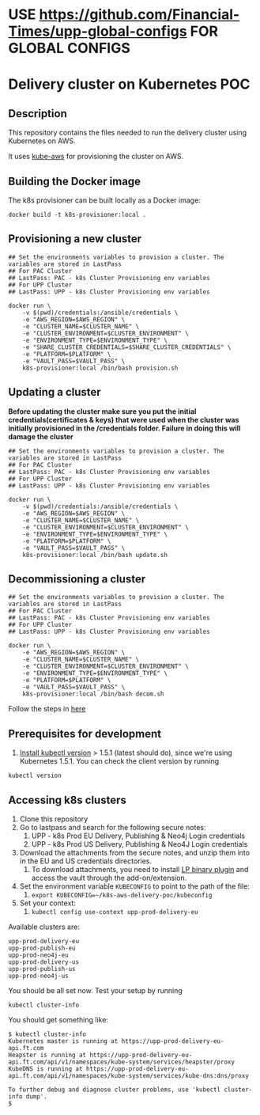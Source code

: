 # USE https://github.com/Financial-Times/upp-global-configs FOR GLOBAL CONFIGS

# Delivery cluster on Kubernetes POC

## Description
This repository contains the files needed to run the delivery cluster
using Kubernetes on AWS.

It uses [kube-aws](https://coreos.com/kubernetes/docs/latest/kubernetes-on-aws.html) for provisioning the cluster on AWS.

## Building the Docker image
The k8s provisioner can be built locally as a Docker image:

```
docker build -t k8s-provisioner:local .
```

##  Provisioning a new cluster

```
## Set the environments variables to provision a cluster. The variables are stored in LastPass
## For PAC Cluster
## LastPass: PAC - k8s Cluster Provisioning env variables
## For UPP Cluster
## LastPass: UPP - k8s Cluster Provisioning env variables

docker run \
    -v $(pwd)/credentials:/ansible/credentials \
    -e "AWS_REGION=$AWS_REGION" \
    -e "CLUSTER_NAME=$CLUSTER_NAME" \
    -e "CLUSTER_ENVIRONMENT=$CLUSTER_ENVIRONMENT" \
    -e "ENVIRONMENT_TYPE=$ENVIRONMENT_TYPE" \
    -e "SHARE_CLUSTER_CREDENTIALS=$SHARE_CLUSTER_CREDENTIALS" \
    -e "PLATFORM=$PLATFORM" \
    -e "VAULT_PASS=$VAULT_PASS" \
    k8s-provisioner:local /bin/bash provision.sh
```

##  Updating a cluster

**Before updating the cluster make sure you put the initial credentials(certificates & keys) that were used when 
the cluster was initially provisioned in the /credentials folder. Failure in doing this will damage the cluster**
 
```
## Set the environments variables to provision a cluster. The variables are stored in LastPass
## For PAC Cluster
## LastPass: PAC - k8s Cluster Provisioning env variables
## For UPP Cluster
## LastPass: UPP - k8s Cluster Provisioning env variables

docker run \
    -v $(pwd)/credentials:/ansible/credentials \
    -e "AWS_REGION=$AWS_REGION" \
    -e "CLUSTER_NAME=$CLUSTER_NAME" \
    -e "CLUSTER_ENVIRONMENT=$CLUSTER_ENVIRONMENT" \
    -e "ENVIRONMENT_TYPE=$ENVIRONMENT_TYPE" \
    -e "PLATFORM=$PLATFORM" \
    -e "VAULT_PASS=$VAULT_PASS" \
    k8s-provisioner:local /bin/bash update.sh
```

##  Decommissioning a cluster

```
## Set the environments variables to provision a cluster. The variables are stored in LastPass
## For PAC Cluster
## LastPass: PAC - k8s Cluster Provisioning env variables
## For UPP Cluster
## LastPass: UPP - k8s Cluster Provisioning env variables

docker run \
    -e "AWS_REGION=$AWS_REGION" \
    -e "CLUSTER_NAME=$CLUSTER_NAME" \
    -e "CLUSTER_ENVIRONMENT=$CLUSTER_ENVIRONMENT" \
    -e "ENVIRONMENT_TYPE=$ENVIRONMENT_TYPE" \
    -e "PLATFORM=$PLATFORM" \
    -e "VAULT_PASS=$VAULT_PASS" \
    k8s-provisioner:local /bin/bash decom.sh
```

Follow the steps in [here](https://docs.google.com/document/d/1TTih1gcj-Vsqjp1aCAzsP4lpt6ivR8jDIXaZtBxNaUU/edit?pli=1#heading=h.idonu4gksr10) 

## Prerequisites for development
1. [Install kubectl version](https://kubernetes.io/docs/user-guide/prereqs/) > 1.5.1 (latest should do), since we're using Kubernetes 1.5.1. 
You can check the client version by running 
```
kubectl version
```

## Accessing k8s clusters

1. Clone this repository
1. Go to lastpass and search for the following secure notes:
    1. UPP - k8s Prod EU Delivery, Publishing & Neo4j Login credentials
    1. UPP - k8s Prod US Delivery, Publishing & Neo4J Login credentials
1. Download the attachments from the secure notes, and unzip them into in the EU and US credentials directories.
    1. To download attachments, you need to install [LP binary plugin](https://lastpass.com/support.php?cmd=showfaq&id=3206) and access the vault through the add-on/extension.
1. Set the environment variable `KUBECONFIG` to point to the path of the file:
    1. `export KUBECONFIG=~/k8s-aws-delivery-poc/kubeconfig`
1. Set your context:
    1. `kubectl config use-context upp-prod-delivery-eu`

Available clusters are:
```
upp-prod-delivery-eu
upp-prod-publish-eu
upp-prod-neo4j-eu
upp-prod-delivery-us
upp-prod-publish-us
upp-prod-neo4j-us
```

You should be all set now. Test your setup by running
```
kubectl cluster-info
```
You should get something like:
```
$ kubectl cluster-info
Kubernetes master is running at https://upp-prod-delivery-eu-api.ft.com
Heapster is running at https://upp-prod-delivery-eu-api.ft.com/api/v1/namespaces/kube-system/services/heapster/proxy
KubeDNS is running at https://upp-prod-delivery-eu-api.ft.com/api/v1/namespaces/kube-system/services/kube-dns:dns/proxy

To further debug and diagnose cluster problems, use 'kubectl cluster-info dump'.
$
```
